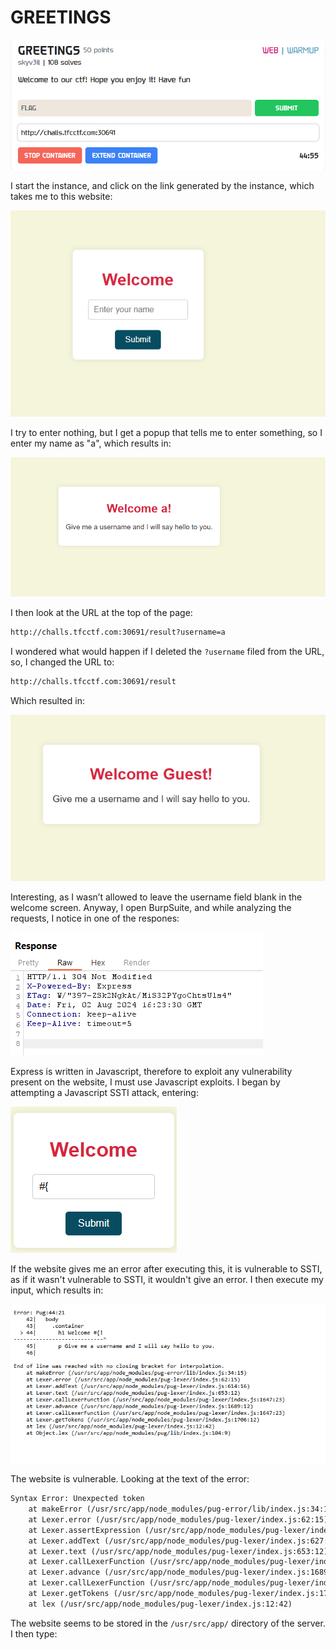 # GREETINGS

![](../images/greetings-part-1.png)

I start the instance, and click on the link generated by the instance, which takes me to this website:

![](../images/greetings-part-2.png)

I try to enter nothing, but I get a popup that tells me to enter something, so I enter my name as "a", which results in:

![](../images/greetings-part-3.png)

I then look at the URL at the top of the page:

```txt
http://challs.tfcctf.com:30691/result?username=a
```

I wondered what would happen if I deleted the `?username` filed from the URL, so, I changed the URL to:

```txt
http://challs.tfcctf.com:30691/result
```

Which resulted in:

![](../images/greetings-part-4.png)

Interesting, as I wasn’t allowed to leave the username field blank in the welcome screen. Anyway, I open BurpSuite, and while analyzing the requests, I notice in one of the respones:

![](../images/greetings-part-5.png)

Express is written in Javascript, therefore to exploit any vulnerability present on the website, I must use Javascript exploits. I began by attempting a Javascript SSTI attack, entering:

![](../images/greetings-part-6.png)

If the website gives me an error after executing this, it is vulnerable to SSTI, as if it wasn't vulnerable to SSTI, it wouldn't give an error. I then execute my input, which results in:

![](../images/greetings-part-7.png)

The website is vulnerable. Looking at the text of the error:

```txt
Syntax Error: Unexpected token
    at makeError (/usr/src/app/node_modules/pug-error/lib/index.js:34:15)
    at Lexer.error (/usr/src/app/node_modules/pug-lexer/index.js:62:15)
    at Lexer.assertExpression (/usr/src/app/node_modules/pug-lexer/index.js:96:12)
    at Lexer.addText (/usr/src/app/node_modules/pug-lexer/index.js:627:12)
    at Lexer.text (/usr/src/app/node_modules/pug-lexer/index.js:653:12)
    at Lexer.callLexerFunction (/usr/src/app/node_modules/pug-lexer/index.js:1647:23)
    at Lexer.advance (/usr/src/app/node_modules/pug-lexer/index.js:1689:12)
    at Lexer.callLexerFunction (/usr/src/app/node_modules/pug-lexer/index.js:1647:23)
    at Lexer.getTokens (/usr/src/app/node_modules/pug-lexer/index.js:1706:12)
    at lex (/usr/src/app/node_modules/pug-lexer/index.js:12:42)
```

The website seems to be stored in the `/usr/src/app/` directory of the server. I then type:

```txt








